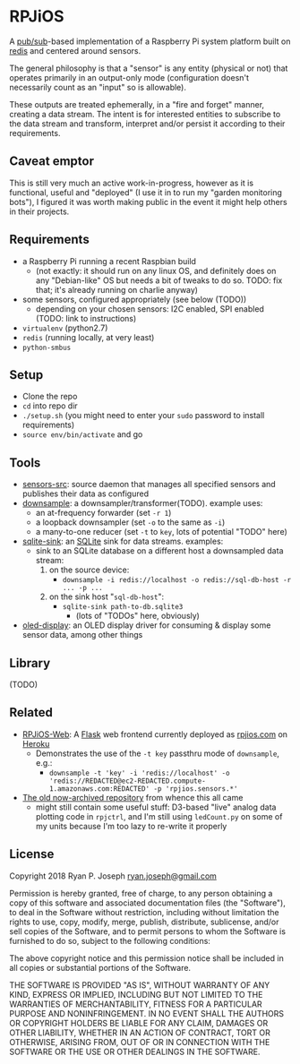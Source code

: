 # RPJiOS

A [pub/sub](https://en.wikipedia.org/wiki/Publish–subscribe_pattern)-based implementation of a 
Raspberry Pi system platform built on [redis](https://redis.io) and centered around sensors.

The general philosophy is that a "sensor" is any entity (physical or not) that operates primarily
in an output-only mode (configuration doesn't necessarily count as an "input" so is allowable).

These outputs are treated ephemerally, in a "fire and forget" manner, creating a data stream.
The intent is for interested entities to subscribe to the data stream and transform, interpret 
and/or persist it according to their requirements.

## Caveat emptor

This is still very much an active work-in-progress, however as it is functional, useful and "deployed" 
(I use it in to run my "garden monitoring bots"), I figured it was worth making public in the event it
might help others in their projects.

## Requirements

* a Raspberry Pi running a recent Raspbian build
	* (not exactly: it should run on any linux OS, and definitely does on any "Debian-like" OS but needs a bit of tweaks to do so. TODO: fix that; it's already running on charlie anyway)
* some sensors, configured appropriately (see below (TODO))
	* depending on your chosen sensors: I2C enabled, SPI enabled (TODO: link to instructions)
* `virtualenv` (python2.7)
* `redis` (running locally, at very least)
* `python-smbus`

## Setup

* Clone the repo
* `cd` into repo dir
* `./setup.sh` (you might need to enter your `sudo` password to install requirements)
* `source env/bin/activate` and go

## Tools

* [sensors-src](bin/sensors-src): source daemon that manages all specified sensors and publishes their data as configured
* [downsample](bin/downsample): a downsampler/transformer(TODO). example uses:
	* an at-frequency forwarder (set `-r 1`)
	* a loopback downsampler (set `-o` to the same as `-i`)
	* a many-to-one reducer (set `-t` to `key`, lots of potential "TODO" here)
* [sqlite-sink](bin/sqlite-sink): an [SQLite](https://www.sqlite.org) sink for data streams. examples:
	* sink to an SQLite database on a different host a downsampled data stream:
		1. on the source device:
			* `downsample -i redis://localhost -o redis://sql-db-host -r ... -p ...`
		2. on the sink host "`sql-db-host`":
			* `sqlite-sink path-to-db.sqlite3`
				* (lots of "TODOs" here, obviously) 
* [oled-display](bin/oled-display): an OLED display driver for consuming & display some sensor data, among other things

## Library

(TODO)

## Related

* [RPJiOS-Web](https://github.com/rpj/rpjios-web): A [Flask](http://flask.pocoo.org/) web frontend currently deployed as [rpjios.com](http://rpjios.com) on [Heroku](http://heroku.com)
	* Demonstrates the use of the `-t key` passthru mode of `downsample`, e.g.:
		* `downsample -t 'key' -i 'redis://localhost' -o 'redis://REDACTED@ec2-REDACTED.compute-1.amazonaws.com:REDACTED' -p 'rpjios.sensors.*'`
* [The old now-archived repository](https://github.com/rpj/rpi.archive) from whence this all came
	* might still contain some useful stuff: D3-based "live" analog data plotting code in `rpjctrl`, and I'm still using `ledCount.py` on some of my units because I'm too lazy to re-write it properly

## License

Copyright 2018 Ryan P. Joseph <ryan.joseph@gmail.com>

Permission is hereby granted, free of charge, to any person obtaining a copy of this software and associated documentation files (the "Software"), to deal in the Software without restriction, including without limitation the rights to use, copy, modify, merge, publish, distribute, sublicense, and/or sell copies of the Software, and to permit persons to whom the Software is furnished to do so, subject to the following conditions:

The above copyright notice and this permission notice shall be included in all copies or substantial portions of the Software.

THE SOFTWARE IS PROVIDED "AS IS", WITHOUT WARRANTY OF ANY KIND, EXPRESS OR IMPLIED, INCLUDING BUT NOT LIMITED TO THE WARRANTIES OF MERCHANTABILITY, FITNESS FOR A PARTICULAR PURPOSE AND NONINFRINGEMENT. IN NO EVENT SHALL THE AUTHORS OR COPYRIGHT HOLDERS BE LIABLE FOR ANY CLAIM, DAMAGES OR OTHER LIABILITY, WHETHER IN AN ACTION OF CONTRACT, TORT OR OTHERWISE, ARISING FROM, OUT OF OR IN CONNECTION WITH THE SOFTWARE OR THE USE OR OTHER DEALINGS IN THE SOFTWARE.
